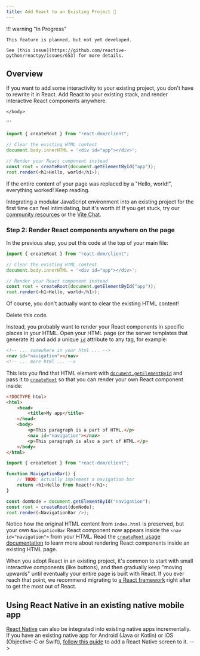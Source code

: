 ```yaml
---
title: Add React to an Existing Project 🚫
---
```


!!! warning "In Progress"

    This feature is planned, but not yet developed.

    See [this issue](https://github.com/reactive-python/reactpy/issues/653) for more details.

## Overview

<p class="intro" markdown>

If you want to add some interactivity to your existing project, you don't have to rewrite it in React. Add React to your existing stack, and render interactive React components anywhere.

</p>

<!--
<Note>

**You need to install [Node.js](https://nodejs.org/en/) for local development.** Although you can [try React](/learn/installation#try-react) online or with a simple HTML page, realistically most JavaScript tooling you'll want to use for development requires Node.js.

</Note>

## Using React for an entire subroute of your existing website

Let's say you have an existing web app at `example.com` built with another server technology (like Rails), and you want to implement all routes starting with `example.com/some-app/` fully with React.

Here's how we recommend to set it up:

1. **Build the React part of your app** using one of the [React-based frameworks](/learn/start-a-new-react-project).
2. **Specify `/some-app` as the _base path_** in your framework's configuration (here's how: [Next.js](https://nextjs.org/docs/api-reference/next.config.js/basepath), [Gatsby](https://www.gatsbyjs.com/docs/how-to/previews-deploys-hosting/path-prefix/)).
3. **Configure your server or a proxy** so that all requests under `/some-app/` are handled by your React app.

This ensures the React part of your app can [benefit from the best practices](/learn/start-a-new-react-project#can-i-use-react-without-a-framework) baked into those frameworks.

Many React-based frameworks are full-stack and let your React app take advantage of the server. However, you can use the same approach even if you can't or don't want to run JavaScript on the server. In that case, serve the HTML/CSS/JS export ([`next export` output](https://nextjs.org/docs/advanced-features/static-html-export) for Next.js, default for Gatsby) at `/some-app/` instead.

## Using React for a part of your existing page

Let's say you have an existing page built with another technology (either a server one like Rails, or a client one like Backbone), and you want to render interactive React components somewhere on that page. That's a common way to integrate React--in fact, it's how most React usage looked at Meta for many years!

You can do this in two steps:

1. **Set up a JavaScript environment** that lets you use the [JSX syntax](/learn/writing-markup-with-jsx), split your code into modules with the [`import`](https://developer.mozilla.org/en-US/docs/Web/JavaScript/Reference/Statements/import) / [`export`](https://developer.mozilla.org/en-US/docs/Web/JavaScript/Reference/Statements/export) syntax, and use packages (for example, React) from the [npm](https://www.npmjs.com/) package registry.
2. **Render your React components** where you want to see them on the page.

The exact approach depends on your existing page setup, so let's walk through some details.

### Step 1: Set up a modular JavaScript environment

A modular JavaScript environment lets you write your React components in individual files, as opposed to writing all of your code in a single file. It also lets you use all the wonderful packages published by other developers on the [npm](https://www.npmjs.com/) registry--including React itself! How you do this depends on your existing setup:

-   **If your app is already split into files that use `import` statements,** try to use the setup you already have. Check whether writing `<div />` in your JS code causes a syntax error. If it causes a syntax error, you might need to [transform your JavaScript code with Babel](https://babeljs.io/setup), and enable the [Babel React preset](https://babeljs.io/docs/babel-preset-react) to use JSX.

-   **If your app doesn't have an existing setup for compiling JavaScript modules,** set it up with [Vite](https://vitejs.dev/). The Vite community maintains [many integrations with backend frameworks](https://github.com/vitejs/awesome-vite#integrations-with-backends), including Rails, Django, and Laravel. If your backend framework is not listed, [follow this guide](https://vitejs.dev/guide/backend-integration.html) to manually integrate Vite builds with your backend.

To check whether your setup works, run this command in your project folder:

<TerminalBlock>
npm install react react-dom
</TerminalBlock>

Then add these lines of code at the top of your main JavaScript file (it might be called `index.js` or `main.js`):

```html
<!DOCTYPE html>
<html>
	<head>
		<title>My app</title>
	</head>
	<body>
		<!-- Your existing page content (in this example, it gets replaced) -->

    </body>

</html>
```

```js
import { createRoot } from "react-dom/client";

// Clear the existing HTML content
document.body.innerHTML = '<div id="app"></div>';

// Render your React component instead
const root = createRoot(document.getElementById("app"));
root.render(<h1>Hello, world</h1>);
```

If the entire content of your page was replaced by a "Hello, world!", everything worked! Keep reading.

<Note>

Integrating a modular JavaScript environment into an existing project for the first time can feel intimidating, but it's worth it! If you get stuck, try our [community resources](/community) or the [Vite Chat](https://chat.vitejs.dev/).

</Note>

### Step 2: Render React components anywhere on the page

In the previous step, you put this code at the top of your main file:

```js
import { createRoot } from "react-dom/client";

// Clear the existing HTML content
document.body.innerHTML = '<div id="app"></div>';

// Render your React component instead
const root = createRoot(document.getElementById("app"));
root.render(<h1>Hello, world</h1>);
```

Of course, you don't actually want to clear the existing HTML content!

Delete this code.

Instead, you probably want to render your React components in specific places in your HTML. Open your HTML page (or the server templates that generate it) and add a unique [`id`](https://developer.mozilla.org/en-US/docs/Web/HTML/Global_attributes/id) attribute to any tag, for example:

```html
<!-- ... somewhere in your html ... -->
<nav id="navigation"></nav>
<!-- ... more html ... -->
```

This lets you find that HTML element with [`document.getElementById`](https://developer.mozilla.org/en-US/docs/Web/API/Document/getElementById) and pass it to [`createRoot`](/reference/react-dom/client/createRoot) so that you can render your own React component inside:

```html
<!DOCTYPE html>
<html>
	<head>
		<title>My app</title>
	</head>
	<body>
		<p>This paragraph is a part of HTML.</p>
		<nav id="navigation"></nav>
		<p>This paragraph is also a part of HTML.</p>
	</body>
</html>
```

```js
import { createRoot } from "react-dom/client";

function NavigationBar() {
	// TODO: Actually implement a navigation bar
	return <h1>Hello from React!</h1>;
}

const domNode = document.getElementById("navigation");
const root = createRoot(domNode);
root.render(<NavigationBar />);
```

Notice how the original HTML content from `index.html` is preserved, but your own `NavigationBar` React component now appears inside the `<nav id="navigation">` from your HTML. Read the [`createRoot` usage documentation](/reference/react-dom/client/createRoot#rendering-a-page-partially-built-with-react) to learn more about rendering React components inside an existing HTML page.

When you adopt React in an existing project, it's common to start with small interactive components (like buttons), and then gradually keep "moving upwards" until eventually your entire page is built with React. If you ever reach that point, we recommend migrating to [a React framework](/learn/start-a-new-react-project) right after to get the most out of React.

## Using React Native in an existing native mobile app

[React Native](https://reactnative.dev/) can also be integrated into existing native apps incrementally. If you have an existing native app for Android (Java or Kotlin) or iOS (Objective-C or Swift), [follow this guide](https://reactnative.dev/docs/integration-with-existing-apps) to add a React Native screen to it. -->
